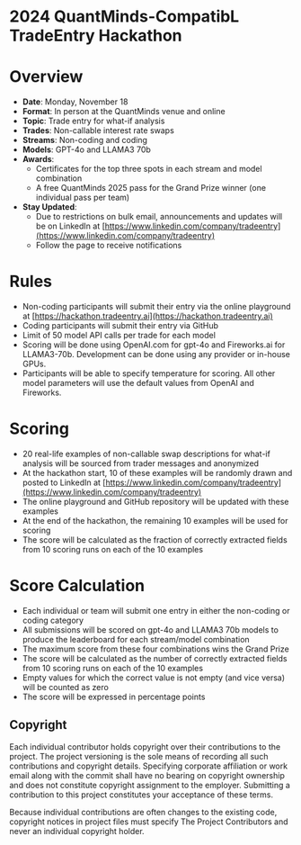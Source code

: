 # 2024 QuantMinds-CompatibL TradeEntry Hackathon

# Overview

- **Date**: Monday, November 18
- **Format**: In person at the QuantMinds venue and online
- **Topic**: Trade entry for what-if analysis
- **Trades**: Non-callable interest rate swaps
- **Streams**: Non-coding and coding
- **Models**: GPT-4o and LLAMA3 70b
- **Awards**:
  - Certificates for the top three spots in each stream and model combination
  - A free QuantMinds 2025 pass for the Grand Prize winner (one individual pass per team)
- **Stay Updated**:
  - Due to restrictions on bulk email, announcements and updates will be on LinkedIn at [https://www.linkedin.com/company/tradeentry](https://www.linkedin.com/company/tradeentry)
  - Follow the page to receive notifications

# Rules

- Non-coding participants will submit their entry via the online playground at [https://hackathon.tradeentry.ai](https://hackathon.tradeentry.ai)
- Coding participants will submit their entry via GitHub
- Limit of 50 model API calls per trade for each model
- Scoring will be done using OpenAI.com for gpt-4o and Fireworks.ai for LLAMA3-70b. Development can be done using any provider or in-house GPUs.
- Participants will be able to specify temperature for scoring. All other model parameters will use the default values from OpenAI and Fireworks.

# Scoring

- 20 real-life examples of non-callable swap descriptions for what-if analysis will be sourced from trader messages and anonymized
- At the hackathon start, 10 of these examples will be randomly drawn and posted to LinkedIn at [https://www.linkedin.com/company/tradeentry](https://www.linkedin.com/company/tradeentry)
- The online playground and GitHub repository will be updated with these examples
- At the end of the hackathon, the remaining 10 examples will be used for scoring
- The score will be calculated as the fraction of correctly extracted fields from 10 scoring runs on each of the 10 examples

# Score Calculation

- Each individual or team will submit one entry in either the non-coding or coding category
- All submissions will be scored on gpt-4o and LLAMA3 70b models to produce the leaderboard for each stream/model combination
- The maximum score from these four combinations wins the Grand Prize
- The score will be calculated as the number of correctly extracted fields from 10 scoring runs on each of the 10 examples
- Empty values for which the correct value is not empty (and vice versa) will be counted as zero
- The score will be expressed in percentage points

## Copyright

Each individual contributor holds copyright over their contributions to the
project. The project versioning is the sole means of recording all such
contributions and copyright details. Specifying corporate affiliation or
work email along with the commit shall have no bearing on copyright ownership
and does not constitute copyright assignment to the employer. Submitting a
contribution to this project constitutes your acceptance of these terms.

Because individual contributions are often changes to the existing code,
copyright notices in project files must specify The Project Contributors and
never an individual copyright holder.

